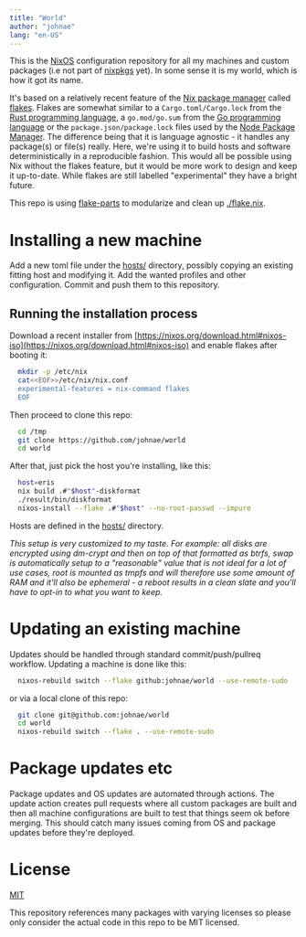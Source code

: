 ```yaml
---
title: "World"
author: "johnae"
lang: "en-US"
---
```


This is the [NixOS](https://nixos.org) configuration repository for all my machines and custom packages (i.e not part of [nixpkgs](https://github.com/nixos/nixpkgs) yet). In some sense it is my world, which is how it got its name.

It's based on a relatively recent feature of the [Nix package manager](https://nixos.org) called [flakes](https://nixos.wiki/wiki/Flakes). Flakes are somewhat similar to a `Cargo.toml/Cargo.lock` from the [Rust programming language](https://rust-lang.org), a `go.mod/go.sum` from the [Go programming language](https://golang.org/) or the `package.json/package.lock` files used by the [Node Package Manager](https://www.npmjs.com/). The difference being that it is language agnostic - it handles any package(s) or file(s) really. Here, we're using it to build hosts and software deterministically in a reproducible fashion. This would all be possible using Nix without the flakes feature, but it would be more work to design and keep it up-to-date. While flakes are still labelled "experimental" they have a bright future.

This repo is using [flake-parts](https://flake.parts) to modularize and clean up [./flake.nix](./flake.nix).

# Installing a new machine

Add a new toml file under the [hosts/](hosts/) directory, possibly copying an existing fitting host and modifying it. Add the wanted profiles and other configuration. Commit and push them to this repository.

## Running the installation process

Download a recent installer from [https://nixos.org/download.html#nixos-iso](https://nixos.org/download.html#nixos-iso) and enable flakes after booting it:

```sh
  mkdir -p /etc/nix
  cat<<EOF>>/etc/nix/nix.conf
  experimental-features = nix-command flakes
  EOF
```

Then proceed to clone this repo:

```sh
  cd /tmp
  git clone https://github.com/johnae/world
  cd world
```

After that, just pick the host you're installing, like this:

```sh
  host=eris
  nix build .#"$host"-diskformat
  ./result/bin/diskformat
  nixos-install --flake .#"$host" --no-root-passwd --impure
```

Hosts are defined in the [hosts/](hosts/) directory.

_This setup is very customized to my taste. For example: all disks are encrypted using dm-crypt and then on top of that formatted as btrfs, swap is automatically setup to a "reasonable" value that is not ideal for a lot of use cases, root is mounted as tmpfs and will therefore use some amount of RAM and it'll also be ephemeral - a reboot results in a clean slate and you'll have to opt-in to what you want to keep._

# Updating an existing machine

Updates should be handled through standard commit/push/pullreq workflow. Updating a machine is done like this:

```sh
  nixos-rebuild switch --flake github:johnae/world --use-remote-sudo
```

or via a local clone of this repo:

```sh
  git clone git@github.com:johnae/world
  cd world
  nixos-rebuild switch --flake . --use-remote-sudo
```

# Package updates etc

Package updates and OS updates are automated through actions. The update action creates pull requests where all custom packages are built and then all machine configurations are built to test that things seem ok before merging. This should catch many issues coming from OS and package updates before they're deployed.

# License
[MIT](https://choosealicense.com/licenses/mit)

This repository references many packages with varying licenses so please only consider the actual code in this repo to be MIT licensed.
